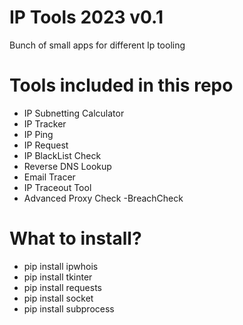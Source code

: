 # IP Tools 2023 v0.1
Bunch of small apps for different Ip tooling 

# Tools included in this repo
- IP Subnetting Calculator
- IP Tracker
- IP Ping
- IP Request
- IP BlackList Check
- Reverse DNS Lookup
- Email Tracer
- IP Traceout Tool
- Advanced Proxy Check
-BreachCheck

# What to install?
- pip install ipwhois
- pip install tkinter
- pip install requests
- pip install socket
- pip install subprocess


